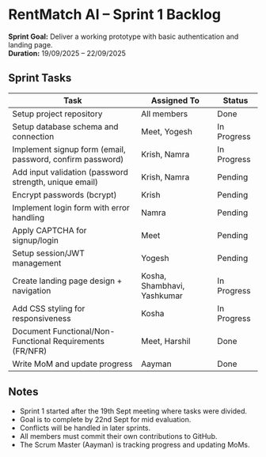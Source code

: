 # RentMatch AI – Sprint 1 Backlog

**Sprint Goal:** Deliver a working prototype with basic authentication and landing page.  
**Duration:** 19/09/2025 – 22/09/2025  

## Sprint Tasks

| Task | Assigned To | Status |
|------|-------------|--------|
| Setup project repository | All members | Done |
| Setup database schema and connection | Meet, Yogesh | In Progress |
| Implement signup form (email, password, confirm password) | Krish, Namra | In Progress |
| Add input validation (password strength, unique email) | Krish, Namra | Pending |
| Encrypt passwords (bcrypt) | Krish | Pending |
| Implement login form with error handling | Namra | Pending |
| Apply CAPTCHA for signup/login | Meet | Pending |
| Setup session/JWT management | Yogesh | Pending |
| Create landing page design + navigation | Kosha, Shambhavi, Yashkumar | In Progress |
| Add CSS styling for responsiveness | Kosha | In Progress |
| Document Functional/Non-Functional Requirements (FR/NFR) | Meet, Harshil | Done |
| Write MoM and update progress | Aayman | Done |

## Notes
- Sprint 1 started after the 19th Sept meeting where tasks were divided.  
- Goal is to complete by 22nd Sept for mid evaluation.  
- Conflicts will be handled in later sprints.  
- All members must commit their own contributions to GitHub.  
- The Scrum Master (Aayman) is tracking progress and updating MoMs.  
